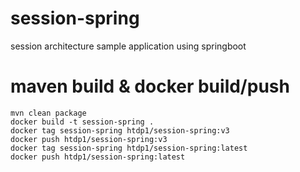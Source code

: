 # session-spring
session architecture sample application using springboot

# maven build & docker build/push
```
mvn clean package
docker build -t session-spring .
docker tag session-spring htdp1/session-spring:v3
docker push htdp1/session-spring:v3
docker tag session-spring htdp1/session-spring:latest
docker push htdp1/session-spring:latest
```
